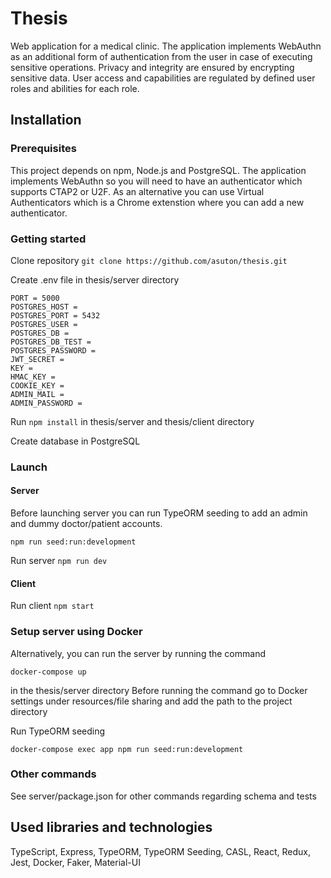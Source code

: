 # Thesis

Web application for a medical clinic. 
The application implements WebAuthn as an additional form of authentication from the user in case of executing sensitive operations.
Privacy and integrity are ensured by encrypting sensitive data. 
User access and capabilities are regulated by defined user roles and abilities for each role.

## Installation

### Prerequisites 
This project depends on npm, Node.js and PostgreSQL. The application implements WebAuthn so you will need to have an authenticator which supports CTAP2 or U2F. As an alternative you can use Virtual Authenticators which is a Chrome extenstion where you can add a new authenticator.

### Getting started
Clone repository  ```git clone https://github.com/asuton/thesis.git```

Create .env file in thesis/server directory
```env
PORT = 5000
POSTGRES_HOST = 
POSTGRES_PORT = 5432
POSTGRES_USER =
POSTGRES_DB = 
POSTGRES_DB_TEST = 
POSTGRES_PASSWORD = 
JWT_SECRET =
KEY =
HMAC_KEY = 
COOKIE_KEY = 
ADMIN_MAIL = 
ADMIN_PASSWORD = 
```

Run ```npm install``` in thesis/server and thesis/client directory

Create database in PostgreSQL

### Launch

#### Server

Before launching server you can run TypeORM seeding to add an admin and dummy doctor/patient accounts.

```npm run seed:run:development```

Run server
```npm run dev```

#### Client

Run client
```npm start```

### Setup server using Docker
Alternatively, you can run the server by running the command 
```
docker-compose up
```
in the thesis/server directory
Before running the command go to Docker settings under resources/file sharing and add the path to the project directory

Run TypeORM seeding
```
docker-compose exec app npm run seed:run:development
```

### Other commands
See server/package.json for other commands regarding schema and tests

## Used libraries and technologies

TypeScript, Express, TypeORM, TypeORM Seeding, CASL, React, Redux, Jest, Docker, Faker, Material-UI
